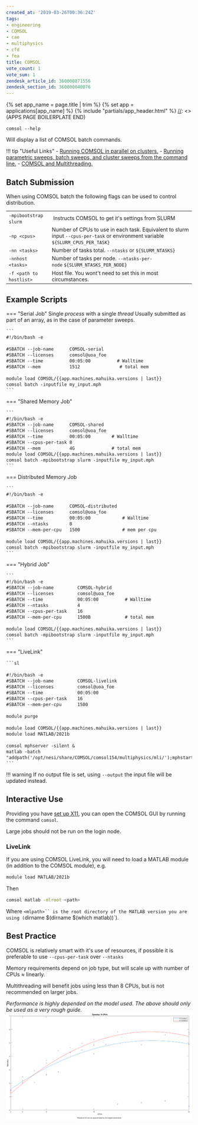 ```yaml
---
created_at: '2019-03-26T00:36:24Z'
tags:
- engineering
- COMSOL
- cae
- multiphysics
- cfd
- fea
title: COMSOL
vote_count: 1
vote_sum: 1
zendesk_article_id: 360000871556
zendesk_section_id: 360000040076
---
```



[//]: <> (APPS PAGE BOILERPLATE START)
{% set app_name = page.title | trim %}
{% set app = applications[app_name] %}
{% include "partials/app_header.html" %}
[//]: <> (APPS PAGE BOILERPLATE END)

``` sl
comsol --help
```

Will display a list of COMSOL batch commands.

!!! tip "Useful Links"
     -   [Running COMSOL in parallel on
         clusters.](https://www.comsol.com/support/knowledgebase/1001/)
     -   [Running parametric sweeps, batch sweeps, and cluster sweeps from
         the command
         line.](https://www.comsol.com/support/knowledgebase/1250/)
     -   [COMSOL and
         Multithreading.](https://www.comsol.com/support/knowledgebase/1096/)

## Batch Submission

When using COMSOL batch the following flags can be used to control
distribution.

|                         |                                                                                                                                  |
|-------------------------|----------------------------------------------------------------------------------------------------------------------------------|
| `-mpibootstrap slurm`   |  Instructs COMSOL to get it's settings from SLURM                                                                                |
| `-np <cpus>`            | Number of CPUs to use in each task. Equivalent to slurm input `--cpus-per-task` or environment variable `${SLURM_CPUS_PER_TASK}` |
| `-nn <tasks>`           | Number of tasks total. `--ntasks` or `${SLURM_NTASKS}`                                                                           |
| `-nnhost <tasks>`       | Number of tasks per node. `--ntasks-per-node` `${SLURM_NTASKS_PER_NODE}`                                                         |
| `-f <path to hostlist>` | Host file. You wont't need to set this in most circumstances.                                                                    |

## Example Scripts

=== "Serial Job"
    Single *process* with a single *thread*
    Usually submitted as part of an array, as in the case of parameter
sweeps.

    ```
    #!/bin/bash -e
    
    #SBATCH --job-name      COMSOL-serial
    #SBATCH --licenses      comsol@uoa_foe
    #SBATCH --time          00:05:00          # Walltime
    #SBATCH --mem           1512               # total mem

    module load COMSOL/{{app.machines.mahuika.versions | last}}
    comsol batch -inputfile my_input.mph
    ```

=== "Shared Memory Job"

    ```
    #!/bin/bash -e
    #SBATCH --job-name      COMSOL-shared
    #SBATCH --licenses      comsol@uoa_foe
    #SBATCH --time          00:05:00        # Walltime
    #SBATCH --cpus-per-task 8
    #SBATCH --mem           4G              # total mem
    module load COMSOL/{{app.machines.mahuika.versions | last}}
    comsol batch -mpibootstrap slurm -inputfile my_input.mph 
    ```

=== Distributed Memory Job

    ```
    #!/bin/bash -e
    
    #SBATCH --job-name      COMSOL-distributed
    #SBATCH --licenses      comsol@uoa_foe
    #SBATCH --time          00:05:00            # Walltime
    #SBATCH --ntasks        8         
    #SBATCH --mem-per-cpu   1500                # mem per cpu
    
    module load COMSOL/{{app.machines.mahuika.versions | last}}
    comsol batch -mpibootstrap slurm -inputfile my_input.mph
    ```

=== "Hybrid Job"

    ```
    #!/bin/bash -e
    #SBATCH --job-name         COMSOL-hybrid
    #SBATCH --licenses         comsol@uoa_foe
    #SBATCH --time             00:05:00          # Walltime
    #SBATCH --ntasks           4                 
    #SBATCH --cpus-per-task    16
    #SBATCH --mem-per-cpu      1500B             # total mem
 
    module load COMSOL/{{app.machines.mahuika.versions | last}}
    comsol batch -mpibootstrap slurm -inputfile my_input.mph
    ```

=== "LiveLink"

    ```sl

    #!/bin/bash -e
    #SBATCH --job-name         COMSOL-livelink
    #SBATCH --licenses         comsol@uoa_foe
    #SBATCH --time             00:05:00
    #SBATCH --cpus-per-task    16
    #SBATCH --mem-per-cpu      1500
 
    module purge

    module load COMSOL/{{app.machines.mahuika.versions | last}}
    module load MATLAB/2021b

    comsol mphserver -silent &
    matlab -batch "addpath('/opt/nesi/share/COMSOL/comsol154/multiphysics/mli/');mphstart;MyScript"
    ```

!!! warning
     If no output file is set, using `--output` the input file will be
     updated instead.

## Interactive Use

Providing you have [set up
X11](../../Scientific_Computing/Terminal_Setup/X11_on_NeSI.md), you can
open the COMSOL GUI by running the command `comsol`.

Large jobs should not be run on the login node.

### LiveLink

If you are using COMSOL LiveLink, you will need to load a MATLAB module (in addition to the COMSOL module), e.g.

```sh
module load MATLAB/2021b
```

Then

```sh
comsol matlab -mlroot <path>
```

Where `<mlpath>`` is the root directory of the MATLAB version you are using (`dirname $(dirname $(which matlab))`).

## Best Practice

COMSOL is relatively smart with it's use of resources, if possible it is
preferable to use `--cpus-per-task` over `--ntasks`

Memory requirements depend on job type, but will scale up with number of CPUs ≈ linearly.

Multithreading will benefit jobs using less than
8 CPUs, but is not recommended on larger jobs.

*Performance is highly depended on the model used. The above should only be used as a very rough guide.*
![Speedup](../../assets/images/speedup_smoothed.png)